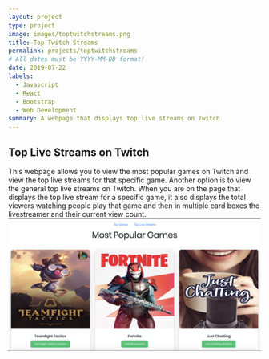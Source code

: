 ```yaml
---
layout: project
type: project
image: images/toptwitchstreams.png
title: Top Twitch Streams
permalink: projects/toptwitchstreams
# All dates must be YYYY-MM-DD format!
date: 2019-07-22
labels:
  - Javascript
  - React
  - Bootstrap
  - Web Development
summary: A webpage that displays top live streams on Twitch
---
```


## Top Live Streams on Twitch
This webpage allows you to view the most popular games on Twitch and view the top live streams for that specific game. Another option is to view the general top live streams on Twitch. When you are on the page that displays the top live stream for a specific game, it also displays the total viewers watching people play that game and then in multiple card boxes the livestreamer and their current view count.
<img class="ui image" src="../images/toptwitchstreams.png">

